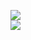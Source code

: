[![](https://img.shields.io/badge/Made%20With-Github%20Spray-lightgrey.svg?style=for-the-badge&logo=github)](https://github.com/Annihil/github-spray#2878)  
[![](https://i.imgur.com/2DrTn0Z.gif)](https://github.com/Annihil/github-spray)